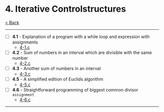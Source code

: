 # 4. Iterative Controlstructures
[< Back](../README.md)

---
- [ ] **4.1** - Explanation of a program with a while loop and expression with assignments
    - [4-1.c](./4-1.c)
- [ ] **4.2** - Sum of numbers in an interval which are divisible with the same number
    - [4-2.c](./4-2.c)
- [ ] **4.3** - Another sum of numbers in an interval
    - [4-3.c](./4-3.c)
- [ ] **4.5** - A simplified edition of Euclids algorithm
    - [4-5.c](./4-5.c)
- [ ] **4.6** - Straightforward programming of biggest common divisor `assignment`
    - [4-6.c](./4-6.c)
---